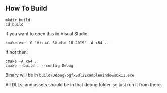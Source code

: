 ## How To Build

    mkdir build
    cd build

If you want to open this in Visual Studio:

    cmake.exe -G "Visual Studio 16 2019" -A x64 ..

If not then:

    cmake -A x64 ..
    cmake --build . --config Debug

Binary will be in `build\Debug\bgfxSdl2ExampleWindowsDx11.exe`

All DLLs, and assets should be in that debug folder so just run it from there.